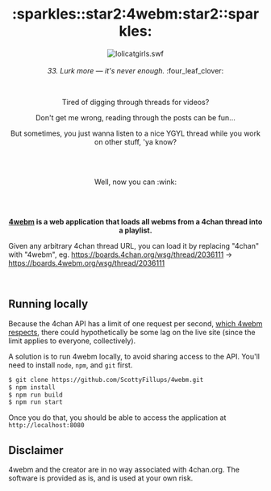 <h1 align="center">:sparkles::star2:4webm:star2::sparkles:</h1>

<p align="center">
  <img style="margin: 0 auto;" alt="lolicatgirls.swf" src="http://i0.kym-cdn.com/entries/icons/medium/000/003/924/fdba34b81ab2b8396591f12a48a657cb.gif" /><br /><br />
  <em>33. Lurk more — it's never enough.</em> :four_leaf_clover:
</p><br />

<p align="center">Tired of digging through threads for videos?</p>

<p align="center">Don't get me wrong, reading through the posts can be fun...</p>

<p align="center">But sometimes, you just wanna listen to a nice YGYL thread while you work on other stuff, 'ya know?</p><br /><br />

<p align="center">Well, now you can :wink:</p><br /><br />

<p align="center"><b><a href="4webm.org">4webm</a> is a web application that loads all webms from a 4chan thread into a playlist.</b></p>

Given any arbitrary 4chan thread URL, you can load it by replacing "4chan" with "4webm", eg. https://boards.4chan.org/wsg/thread/2036111 -> https://boards.4webm.org/wsg/thread/2036111

<br />

## Running locally

Because the 4chan API has a limit of one request per second, [which 4webm respects](https://github.com/ScottyFillups/4webm/blob/master/routes/enqueue.js), there could hypothetically be some lag on the live site (since the limit applies to everyone, collectively).

A solution is to run 4webm locally, to avoid sharing access to the API. You'll need to install `node`, `npm`, and `git` first.

```bash
$ git clone https://github.com/ScottyFillups/4webm.git
$ npm install
$ npm run build
$ npm run start
```

Once you do that, you should be able to access the application at `http://localhost:8080`


## Disclaimer

4webm and the creator are in no way associated with 4chan.org. The software is provided as is, and is used at your own risk.
